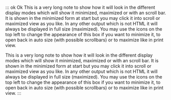 ::: ok Ok
This is a very long note to show how it will look in the different display
modes which will show it minimized, maximized or with an scroll bar. It is
shown in the minimized form at start but you may click it into scroll or
maximized view as you like. In any other output which is not HTML it will
always be displayed in full size (maximized). You may use the icons on the
top left to change the appearance of this box if you want to minimize it,
to open back in auto size (with possible scrollbars) or to maximize like
in print view.

This is a very long note to show how it will look in the different display
modes which will show it minimized, maximized or with an scroll bar. It is
shown in the minimized form at start but you may click it into scroll or
maximized view as you like. In any other output which is not HTML it will
always be displayed in full size (maximized). You may use the icons on the
top left to change the appearance of this box if you want to minimize it,
to open back in auto size (with possible scrollbars) or to maximize like
in print view.
:::

<!-- {container:size=min} -->
